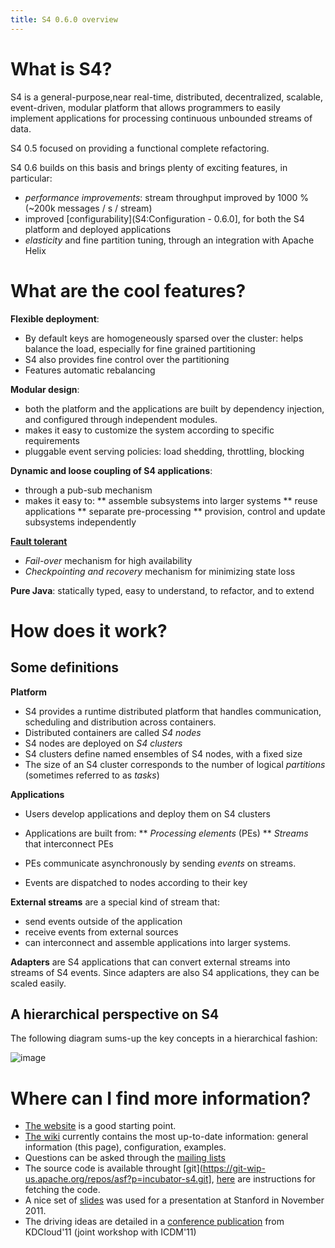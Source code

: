 ```yaml
---
title: S4 0.6.0 overview
---
```




# What is S4?

S4 is a general-purpose,near real-time, distributed, decentralized, scalable, event-driven, modular platform that allows programmers to easily implement applications for processing continuous unbounded streams of data.


S4 0.5 focused on providing a functional complete refactoring.

S4 0.6 builds on this basis and brings plenty of exciting features, in particular:

* *performance improvements*: stream throughput improved by 1000 % (~200k messages / s / stream)
* improved [configurability](S4:Configuration - 0.6.0], for both the S4 platform and deployed applications
* *elasticity* and fine partition tuning, through an integration with Apache Helix


# What are the cool features?

**Flexible deployment**:

* By default keys are homogeneously sparsed over the cluster: helps balance the load, especially for fine grained partitioning
* S4 also provides fine control over the partitioning
* Features automatic rebalancing

**Modular design**:

* both the platform and the applications are built by dependency injection, and configured through independent modules.
* makes it easy to customize the system according to specific requirements
* pluggable event serving policies: load shedding, throttling, blocking

**Dynamic and loose coupling of S4 applications**:

* through a pub-sub mechanism
* makes it easy to:
** assemble subsystems into larger systems
** reuse applications
** separate pre-processing
** provision, control and update subsystems independently


**[Fault tolerant](fault_tolerance)**


* *Fail-over* mechanism for high availability
* *Checkpointing and recovery* mechanism for minimizing state loss

**Pure Java**: statically typed, easy to understand, to refactor, and to extend




# How does it work?

## Some definitions

**Platform**

* S4 provides a runtime distributed platform that handles communication, scheduling and distribution across containers.
* Distributed containers are called *S4 nodes*
* S4 nodes are deployed on *S4 clusters*
* S4 clusters define named ensembles of S4 nodes, with a fixed size
* The size of an S4 cluster corresponds to the number of logical *partitions* (sometimes referred to as _tasks_)

**Applications**



* Users develop applications and deploy them on S4 clusters
* Applications are built from:
** *Processing elements* (PEs)
** *Streams* that interconnect PEs

* PEs communicate asynchronously by sending *events* on streams.
* Events are dispatched to nodes according to their key

**External streams** are a special kind of stream that:



* send events outside of the application
* receive events from external sources
* can interconnect and assemble applications into larger systems.

**Adapters** are S4 applications that can convert external streams into streams of S4 events. Since adapters are also S4 applications, they can be scaled easily.




## A hierarchical perspective on S4

The following diagram sums-up the key concepts in a hierarchical fashion:

![image](/images/doc/0.6.0/S4_hierarchical_archi.png)

# Where can I find more information?

* [The website](http://incubator.apache.org/s4/) is a good starting point.
* [The wiki](https://cwiki.apache.org/confluence/display/S4/) currently contains the most up-to-date information: general information (this page), configuration, examples.
* Questions can be asked through the [mailing lists](https://cwiki.apache.org/confluence/display/S4/S4+Apache+mailing+lists)
* The source code is available throught [git](https://git-wip-us.apache.org/repos/asf?p=incubator-s4.git], [here](http://incubator.apache.org/s4/contrib/) are instructions for fetching the code.
* A nice set of [slides](http://www.slideshare.net/leoneu/20111104-s4-overview) was used for a presentation at Stanford in November 2011.
* The driving ideas are detailed in a [conference publication](http://www.4lunas.org/pub/2010-s4.pdf) from KDCloud'11 (joint workshop with ICDM'11)